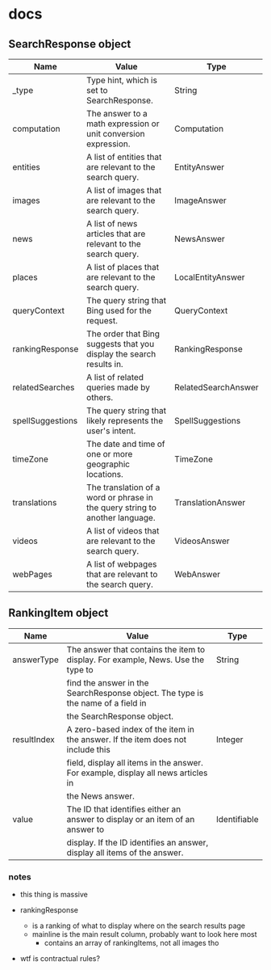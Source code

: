 # docs

## SearchResponse object
| Name              | Value                                                                         | Type                  |
|-------------------|-------------------------------------------------------------------------------|-----------------------|
| _type             | Type hint, which is set to SearchResponse.                                    | String                |
| computation       | The answer to a math expression or unit conversion expression.                | Computation           |
| entities          | A list of entities that are relevant to the search query.                     | EntityAnswer          |
| images            | A list of images that are relevant to the search query.                       | ImageAnswer           |
| news              | A list of news articles that are relevant to the search query.                | NewsAnswer            |
| places            | A list of places that are relevant to the search query.                       | LocalEntityAnswer     |
| queryContext      | The query string that Bing used for the request.                              | QueryContext          |
| rankingResponse   | The order that Bing suggests that you display the search results in.          | RankingResponse       |
| relatedSearches   | A list of related queries made by others.                                     | RelatedSearchAnswer   |
| spellSuggestions  | The query string that likely represents the user's intent.                    | SpellSuggestions      |
| timeZone          | The date and time of one or more geographic locations.                        | TimeZone              |
| translations      | The translation of a word or phrase in the query string to another language.  | TranslationAnswer     |
| videos            | A list of videos that are relevant to the search query.                       | VideosAnswer          |
| webPages          | A list of webpages that are relevant to the search query.                     | WebAnswer             |


## RankingItem object
| Name        | Value                                                                               | Type          |
|-------------|-------------------------------------------------------------------------------------|---------------|
| answerType  | The answer that contains the item to display. For example, News. Use the type to    | String        |
|             | find the answer in the SearchResponse object. The type is the name of a field in    |               |
|             | the SearchResponse object.                                                          |               |
| resultIndex | A zero-based index of the item in the answer. If the item does not include this     | Integer       |
|             | field, display all items in the answer. For example, display all news articles in   |               |
|             | the News answer.                                                                    |               |
| value       | The ID that identifies either an answer to display or an item of an answer to       | Identifiable  |
|             | display. If the ID identifies an answer, display all items of the answer.           |               |

### notes
- this thing is massive
- rankingResponse
    - is a ranking of what to display where on the search results page
    - mainline is the main result column, probably want to look here most
        - contains an array of rankingItems, not all images tho

- wtf is contractual rules?
